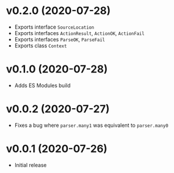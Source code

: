 # v0.2.0 (2020-07-28)

- Exports interface `SourceLocation`
- Exports interfaces `ActionResult`, `ActionOK`, `ActionFail`
- Exports interfaces `ParseOK`, `ParseFail`
- Exports class `Context`

# v0.1.0 (2020-07-28)

- Adds ES Modules build

# v0.0.2 (2020-07-27)

- Fixes a bug where `parser.many1` was equivalent to `parser.many0`

# v0.0.1 (2020-07-26)

- Initial release

